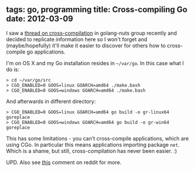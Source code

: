 tags: go, programming
title:  Cross-compiling Go
date: 2012-03-09
----

I saw a [thread on
cross-compilation](https://groups.google.com/forum/#!topic/golang-nuts/dQxQ9O7u11g)
in golang-nuts group recently and decided to replicate information here
so I won't forget and (maybe/hopefully) it'll make it easier to discover
for others how to cross-compile go applications.

I'm on OS X and my Go installation resides in `~/var/go`. In this case
what I do is:

    > cd ~/var/go/src
    > CGO_ENABLED=0 GOOS=linux GOARCH=amd64 ./make.bash
    > CGO_ENABLED=0 GOOS=windows GOARCH=amd64 ./make.bash

And afterwards in different directory:

    > CGO_ENABLED=0 GOOS=linux GOARCH=amd64 go build -o gr-linux64 goreplace
    > CGO_ENABLED=0 GOOS=windows GOARCH=amd64 go build -o gr-win64 goreplace

This has some limitations - you can't cross-compile applications, which
are using CGo. In particular this means applications importing package
`net`. Which is a shame, but still, cross-compilation has never been
easier. :)

UPD. Also see
[this](http://www.reddit.com/r/golang/comments/qowak/crosscompiling_go_code/c3zcriv)
comment on reddit for more.
